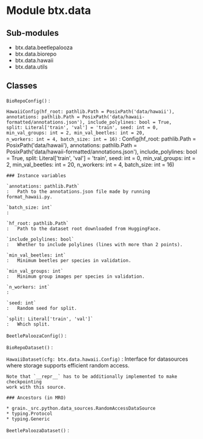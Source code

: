 Module btx.data
===============

Sub-modules
-----------
* btx.data.beetlepalooza
* btx.data.biorepo
* btx.data.hawaii
* btx.data.utils

Classes
-------

`BioRepoConfig()`
:   

`HawaiiConfig(hf_root: pathlib.Path = PosixPath('data/hawaii'), annotations: pathlib.Path = PosixPath('data/hawaii-formatted/annotations.json'), include_polylines: bool = True, split: Literal['train', 'val'] = 'train', seed: int = 0, min_val_groups: int = 2, min_val_beetles: int = 20, n_workers: int = 4, batch_size: int = 16)`
:   Config(hf_root: pathlib.Path = PosixPath('data/hawaii'), annotations: pathlib.Path = PosixPath('data/hawaii-formatted/annotations.json'), include_polylines: bool = True, split: Literal['train', 'val'] = 'train', seed: int = 0, min_val_groups: int = 2, min_val_beetles: int = 20, n_workers: int = 4, batch_size: int = 16)

    ### Instance variables

    `annotations: pathlib.Path`
    :   Path to the annotations.json file made by running format_hawaii.py.

    `batch_size: int`
    :

    `hf_root: pathlib.Path`
    :   Path to the dataset root downloaded from HuggingFace.

    `include_polylines: bool`
    :   Whether to include polylines (lines with more than 2 points).

    `min_val_beetles: int`
    :   Minimum beetles per species in validation.

    `min_val_groups: int`
    :   Minimum group images per species in validation.

    `n_workers: int`
    :

    `seed: int`
    :   Random seed for split.

    `split: Literal['train', 'val']`
    :   Which split.

`BeetlePaloozaConfig()`
:   

`BioRepoDataset()`
:   

`HawaiiDataset(cfg: btx.data.hawaii.Config)`
:   Interface for datasources where storage supports efficient random access.
    
    Note that `__repr__` has to be additionally implemented to make checkpointing
    work with this source.

    ### Ancestors (in MRO)

    * grain._src.python.data_sources.RandomAccessDataSource
    * typing.Protocol
    * typing.Generic

`BeetlePaloozaDataset()`
: